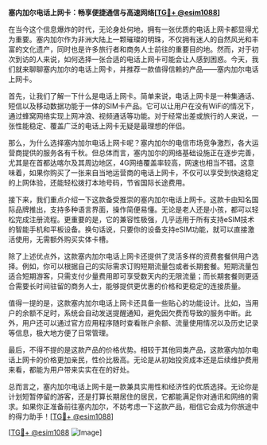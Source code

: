 **塞内加尔电话上网卡：畅享便捷通信与高速网络[[TG💪+ @esim1088](https://t.me/s/esim1088)]**

在当今这个信息爆炸的时代，无论身处何地，拥有一张优质的电话上网卡都显得尤为重要。塞内加尔作为非洲大陆上一颗璀璨的明珠，不仅拥有迷人的自然风光和丰富的文化遗产，同时也是许多旅行者和商务人士前往的重要目的地。然而，对于初次到访的人来说，如何选择一张合适的电话上网卡可能会让人感到困惑。今天，我们就来聊聊塞内加尔的电话上网卡，并推荐一款值得信赖的产品——塞内加尔电话上网卡。

首先，让我们了解一下什么是电话上网卡。简单来说，电话上网卡是一种集通话、短信以及移动数据功能于一体的SIM卡产品。它可以让用户在没有WiFi的情况下，通过蜂窝网络实现上网冲浪、视频通话等功能。对于经常出差或旅行的人来说，一张性能稳定、覆盖广泛的电话上网卡无疑是最理想的伴侣。

那么，为什么选择塞内加尔电话上网卡呢？塞内加尔的电信市场竞争激烈，各大运营商提供的服务各有千秋。但总体而言，塞内加尔的网络基础设施正在逐步完善，尤其是在首都达喀尔及其周边地区，4G网络覆盖率较高，网速也相当不错。这意味着，如果你购买了一张来自当地运营商的电话上网卡，不仅可以享受到快速稳定的上网体验，还能轻松拨打本地号码，节省国际长途费用。

接下来，我们重点介绍一下这款备受推崇的塞内加尔电话上网卡。这款卡由知名国际品牌推出，支持多种语言界面，操作简便易懂。无论是老人还是小孩，都可以轻松完成注册流程。更重要的是，它的兼容性极强，几乎适用于所有支持eSIM技术的智能手机和平板设备。换句话说，只要你的设备支持eSIM功能，就可以直接激活使用，无需额外购买实体卡槽。

除了上述优点外，这款塞内加尔电话上网卡还提供了灵活多样的资费套餐供用户选择。例如，你可以根据自己的实际需求订购短期流量包或者长期套餐。短期流量包适合短期游客，只需支付少量费用即可享受数天内的无限流量；而长期套餐则更适合需要长时间驻留的商务人士，能够提供更优惠的价格和更稳定的连接质量。

值得一提的是，这款塞内加尔电话上网卡还具备一些贴心的功能设计。比如，当用户的余额不足时，系统会自动发送提醒通知，避免因欠费而导致的服务中断。此外，用户还可以通过官方应用程序随时查看账户余额、流量使用情况以及历史记录等信息，极大地方便了日常管理。

最后，不得不提的是这款产品的价格优势。相较于其他同类产品，这款塞内加尔电话上网卡的价格更加亲民，性价比极高。无论是从初始投资成本还是后续维护费用来看，都能为用户带来实实在在的好处。

总而言之，塞内加尔电话上网卡是一款兼具实用性和经济性的优质选择。无论你是计划短暂停留的游客，还是打算长期居住的居民，它都能满足你对通讯和网络的需求。如果你正准备前往塞内加尔，不妨考虑一下这款产品，相信它会成为你旅途中的得力助手！[[TG💪+ @esim1088](https://t.me/s/esim1088)]

[[TG💪+ @esim1088](https://t.me/s/esim1088) ![Image](https://i.postimg.cc/4NQfJmqS/Snipaste-2025-05-13-00-14-12.png)]